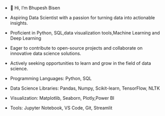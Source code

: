 - 👋 Hi, I’m Bhupesh Bisen
- Aspiring Data Scientist with a passion for turning data into actionable insights.
- Proficient in Python, SQL,data visualization tools,Machine Learning and Deep Learning 
- Eager to contribute to open-source projects and collaborate on innovative data science solutions.
- Actively seeking opportunities to learn and grow in the field of data science.

- Programming Languages: Python, SQL
- Data Science Libraries: Pandas, Numpy, Scikit-learn, TensorFlow, NLTK
- Visualization: Matplotlib, Seaborn, Plotly,Power BI
- Tools: Jupyter Notebook, VS Code, Git, Streamlit
<!---
bhupeshbisen/bhupeshbisen is a ✨ special ✨ repository because its `README.md` (this file) appears on your GitHub profile.
You can click the Preview link to take a look at your changes.
--->
